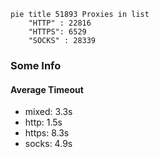 
```mermaid
pie title 51893 Proxies in list
    "HTTP" : 22816
    "HTTPS": 6529
    "SOCKS" : 28339
```

### Some Info
#### Average Timeout

- mixed: 3.3s
- http: 1.5s
- https: 8.3s
- socks: 4.9s